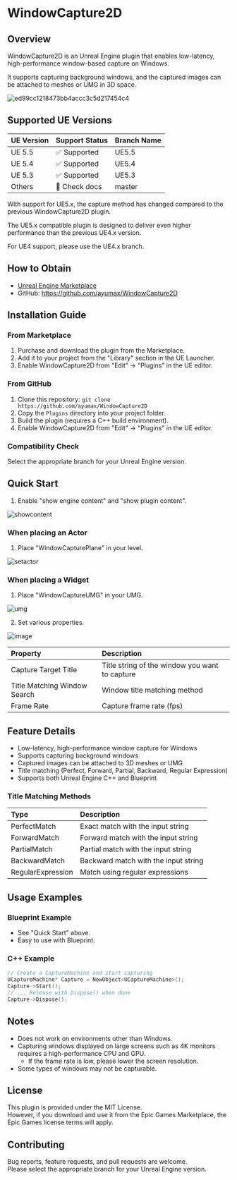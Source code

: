 # WindowCapture2D

## Overview
WindowCapture2D is an Unreal Engine plugin that enables low-latency, high-performance window-based capture on Windows.

It supports capturing background windows, and the captured images can be attached to meshes or UMG in 3D space.

![ed99cc1218473bb4accc3c5d217454c4](https://user-images.githubusercontent.com/8191970/59857826-b31e1400-93b4-11e9-80df-13e39a0e1ec6.gif)

## Supported UE Versions
| UE Version | Support Status | Branch Name |
|------------|---------------|-------------|
| UE 5.5     | ✅ Supported  | UE5.5       |
| UE 5.4     | ✅ Supported  | UE5.4       |
| UE 5.3     | ✅ Supported  | UE5.3       |
| Others     | 🔄 Check docs | master      |

With support for UE5.x, the capture method has changed compared to the previous WindowCapture2D plugin.

The UE5.x compatible plugin is designed to deliver even higher performance than the previous UE4.x version.

For UE4 support, please use the UE4.x branch.

## How to Obtain
- [Unreal Engine Marketplace](https://www.fab.com/ja/listings/96541798-870b-40a5-b5ec-b3981e88272f)
- GitHub: https://github.com/ayumax/WindowCapture2D

## Installation Guide

### From Marketplace
1. Purchase and download the plugin from the Marketplace.
2. Add it to your project from the "Library" section in the UE Launcher.
3. Enable WindowCapture2D from "Edit" → "Plugins" in the UE editor.

### From GitHub
1. Clone this repository: `git clone https://github.com/ayumax/WindowCapture2D`
2. Copy the `Plugins` directory into your project folder.
3. Build the plugin (requires a C++ build environment).
4. Enable WindowCapture2D from "Edit" → "Plugins" in the UE editor.

### Compatibility Check
Select the appropriate branch for your Unreal Engine version.

## Quick Start

1. Enable "show engine content" and "show plugin content".

![showcontent](https://user-images.githubusercontent.com/8191970/60973786-dc9edf80-a363-11e9-8eb4-c01deb0135c5.png)

### When placing an Actor
1. Place "WindowCapturePlane" in your level.

![setactor](https://user-images.githubusercontent.com/8191970/60768239-afe98e80-a0fd-11e9-989f-445cf6779517.png)

### When placing a Widget
1. Place "WindowCaptureUMG" in your UMG.

![umg](https://user-images.githubusercontent.com/8191970/60768308-ffc85580-a0fd-11e9-8e2f-7d99cc2893c5.png)

2. Set various properties.

![image](https://user-images.githubusercontent.com/8191970/59692049-18400100-921f-11e9-9e09-c945c744c05c.png)

| Property                   | Description                                      |
|:---------------------------|:-------------------------------------------------|
| Capture Target Title       | Title string of the window you want to capture   |
| Title Matching Window Search | Window title matching method                    |
| Frame Rate                 | Capture frame rate (fps)                         |

## Feature Details

- Low-latency, high-performance window capture for Windows
- Supports capturing background windows
- Captured images can be attached to 3D meshes or UMG
- Title matching (Perfect, Forward, Partial, Backward, Regular Expression)
- Supports both Unreal Engine C++ and Blueprint

### Title Matching Methods

| Type              | Description                                  |
|:------------------|:---------------------------------------------|
| PerfectMatch      | Exact match with the input string             |
| ForwardMatch      | Forward match with the input string           |
| PartialMatch      | Partial match with the input string           |
| BackwardMatch     | Backward match with the input string          |
| RegularExpression | Match using regular expressions               |

## Usage Examples

### Blueprint Example
- See "Quick Start" above.
- Easy to use with Blueprint.

### C++ Example
```cpp
// Create a CaptureMachine and start capturing
UCaptureMachine* Capture = NewObject<UCaptureMachine>();
Capture->Start();
// ... Release with Dispose() when done
Capture->Dispose();
```

## Notes
- Does not work on environments other than Windows.
- Capturing windows displayed on large screens such as 4K monitors requires a high-performance CPU and GPU.
  - If the frame rate is low, please lower the screen resolution.
- Some types of windows may not be capturable.

## License
This plugin is provided under the MIT License.  
However, if you download and use it from the Epic Games Marketplace, the Epic Games license terms will apply.

## Contributing
Bug reports, feature requests, and pull requests are welcome.  
Please select the appropriate branch for your Unreal Engine version.
